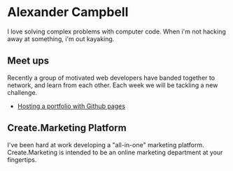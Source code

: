 # Alexander Campbell
I love solving complex problems with computer code. When i'm not hacking away at something, i'm out kayaking. 

## Meet ups
Recently a group of motivated web developers have banded together to network, and learn from each other. Each week we will be tackling a new challenge. 
- [Hosting a portfolio with Github pages](/lessons/0/index.md)

## Create.Marketing Platform
I've been hard at work developing a "all-in-one" marketing platform. Create.Marketing is intended to be an online marketing department at your fingertips.
